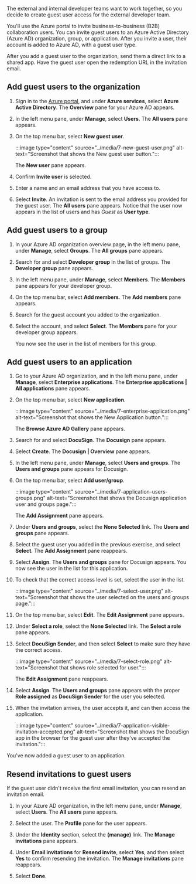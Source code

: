 The external and internal developer teams want to work together, so you decide to create guest user access for the external developer team. 

You'll use the Azure portal to invite business-to-business (B2B) collaboration users. You can invite guest users to an Azure Active Directory (Azure AD) organization, group, or application. After you invite a user, their account is added to Azure AD, with a guest user type.

After you add a guest user to the organization, send them a direct link to a shared app. Have the guest user open the redemption URL in the invitation email.

## Add guest users to the organization

1. Sign in to the [Azure portal](<https://portal.azure.com/learn.docs.microsoft.com?azure-portal=true>), and under **Azure services**, select **Azure Active Directory**. The **Overview** pane for your Azure AD appears.

1. In the left menu pane, under **Manage**, select **Users**. The **All users** pane appears.

1. On the top menu bar, select **New guest user**.

   :::image type="content" source="../media/7-new-guest-user.png" alt-text="Screenshot that shows the New guest user button.":::

   The **New user** pane appears.

1. Confirm **Invite user** is selected.

1. Enter a name and an email address that you have access to.

1. Select **Invite**. An invitation is sent to the email address you provided for the guest user. The **All users** pane appears. Notice that the user now appears in the list of users and has *Guest* as **User type**.

## Add guest users to a group

1. In your Azure AD organization overview page, in the left menu pane, under **Manage**, select **Groups**. The **All groups** pane appears.

1. Search for and select **Developer group** in the list of groups. The **Developer group** pane appears.

1. In the left menu pane, under **Manage**, select **Members**. The **Members** pane appears for your developer group.

1. On the top menu bar, select **Add members**. The **Add members** pane appears.

1. Search for the guest account you added to the organization.

1. Select the account, and select **Select**. The **Members** pane for your developer group appears.

   You now see the user in the list of members for this group.

## Add guest users to an application

1. Go to your Azure AD organization, and in the left menu pane, under **Manage**, select **Enterprise applications**. The **Enterprise applications | All applications** pane appears.

1. On the top menu bar, select **New application**.

   :::image type="content" source="../media/7-enterprise-application.png" alt-text="Screenshot that shows the New Application button.":::

   The **Browse Azure AD Gallery** pane appears.

1. Search for and select **DocuSign**. The **Docusign** pane appears.

1. Select **Create**. The **Docusign | Overview** pane appears.

1. In the left menu pane, under **Manage**, select **Users and groups**. The **Users and groups** pane appears for Docusign.

1. On the top menu bar, select **Add user/group**.

   :::image type="content" source="../media/7-application-users-groups.png" alt-text="Screenshot that shows the Docusign application user and groups page.":::

   The **Add Assignment** pane appears.

1. Under **Users and groups**, select the **None Selected** link. The **Users and groups** pane appears.

1. Select the guest user you added in the previous exercise, and select **Select**. The **Add Assignment** pane reappears.

1. Select **Assign**. The **Users and groups** pane for Docusign appears. You now see the user in the list for this application.

1. To check that the correct access level is set, select the user in the list.

   :::image type="content" source="../media/7-select-user.png" alt-text="Screenshot that shows the user selected on the users and groups page.":::

1. On the top menu bar, select **Edit**. The **Edit Assignment** pane appears.

1. Under **Select a role**, select the **None Selected** link. The **Select a role** pane appears.

1. Select **DocuSign Sender**, and then select **Select** to make sure they have the correct access.

   :::image type="content" source="../media/7-select-role.png" alt-text="Screenshot that shows role selected for user.":::

   The **Edit Assignment** pane reappears.

1. Select **Assign**. The **Users and groups** pane appears with the proper **Role assigned** as **DocuSign Sender** for the user you selected.

1. When the invitation arrives, the user accepts it, and can then access the application.

   :::image type="content" source="../media/7-application-visible-invitation-accepted.png" alt-text="Screenshot that shows the DocuSign app in the browser for the guest user after they've accepted the invitation.":::

You've now added a guest user to an application.

## Resend invitations to guest users

If the guest user didn't receive the first email invitation, you can resend an invitation email.

1. In your Azure AD organization, in the left menu pane, under **Manage**, select **Users**. The **All users** pane appears.

1. Select the user. The **Profile** pane for the user appears.

1. Under the **Identity** section, select the **(manage)** link. The **Manage invitations** pane appears.

1. Under **Email invitations** for **Resend invite**, select **Yes**, and then select **Yes** to confirm resending the invitation. The **Manage invitations** pane reappears.

1. Select **Done**.